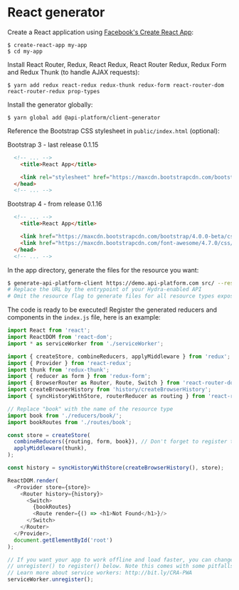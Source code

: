 # React generator

Create a React application using [Facebook's Create React App](https://github.com/facebookincubator/create-react-app):

    $ create-react-app my-app
    $ cd my-app

Install React Router, Redux, React Redux, React Router Redux, Redux Form and Redux Thunk (to handle AJAX requests):

    $ yarn add redux react-redux redux-thunk redux-form react-router-dom react-router-redux prop-types

Install the generator globally:

    $ yarn global add @api-platform/client-generator

Reference the Bootstrap CSS stylesheet in `public/index.html` (optional):

Bootstrap 3 - last release 0.1.15
```html
  <!-- ... -->
    <title>React App</title>

    <link rel="stylesheet" href="https://maxcdn.bootstrapcdn.com/bootstrap/3.3.7/css/bootstrap.min.css" integrity="sha384-BVYiiSIFeK1dGmJRAkycuHAHRg32OmUcww7on3RYdg4Va+PmSTsz/K68vbdEjh4u" crossorigin="anonymous">
  </head>
  <!-- ... -->
```
Bootstrap 4 - from release 0.1.16

```html
  <!-- ... -->
    <title>React App</title>

    <link href="https://maxcdn.bootstrapcdn.com/bootstrap/4.0.0-beta/css/bootstrap.min.css" rel="stylesheet" integrity="sha384-/Y6pD6FV/Vv2HJnA6t+vslU6fwYXjCFtcEpHbNJ0lyAFsXTsjBbfaDjzALeQsN6M" crossorigin="anonymous">
    <link href="https://maxcdn.bootstrapcdn.com/font-awesome/4.7.0/css/font-awesome.min.css" rel="stylesheet" integrity="sha384-wvfXpqpZZVQGK6TAh5PVlGOfQNHSoD2xbE+QkPxCAFlNEevoEH3Sl0sibVcOQVnN" crossorigin="anonymous">
  </head>
  <!-- ... -->
```

In the app directory, generate the files for the resource you want:

```bash
$ generate-api-platform-client https://demo.api-platform.com src/ --resource book
# Replace the URL by the entrypoint of your Hydra-enabled API
# Omit the resource flag to generate files for all resource types exposed by the API
```

The code is ready to be executed! Register the generated reducers and components in the `index.js` file, here is an example:

```javascript
import React from 'react';
import ReactDOM from 'react-dom';
import * as serviceWorker from './serviceWorker';

import { createStore, combineReducers, applyMiddleware } from 'redux';
import { Provider } from 'react-redux';
import thunk from 'redux-thunk';
import { reducer as form } from 'redux-form';
import { BrowserRouter as Router, Route, Switch } from 'react-router-dom';
import createBrowserHistory from 'history/createBrowserHistory';
import { syncHistoryWithStore, routerReducer as routing } from 'react-router-redux'

// Replace "book" with the name of the resource type
import book from './reducers/book/';
import bookRoutes from './routes/book';

const store = createStore(
  combineReducers({routing, form, book}), // Don't forget to register the reducers here
  applyMiddleware(thunk),
);

const history = syncHistoryWithStore(createBrowserHistory(), store);

ReactDOM.render(
  <Provider store={store}>
    <Router history={history}>
      <Switch>
        {bookRoutes}
        <Route render={() => <h1>Not Found</h1>}/>
      </Switch>
    </Router>
  </Provider>,
  document.getElementById('root')
);

// If you want your app to work offline and load faster, you can change
// unregister() to register() below. Note this comes with some pitfalls.
// Learn more about service workers: http://bit.ly/CRA-PWA
serviceWorker.unregister();
```
